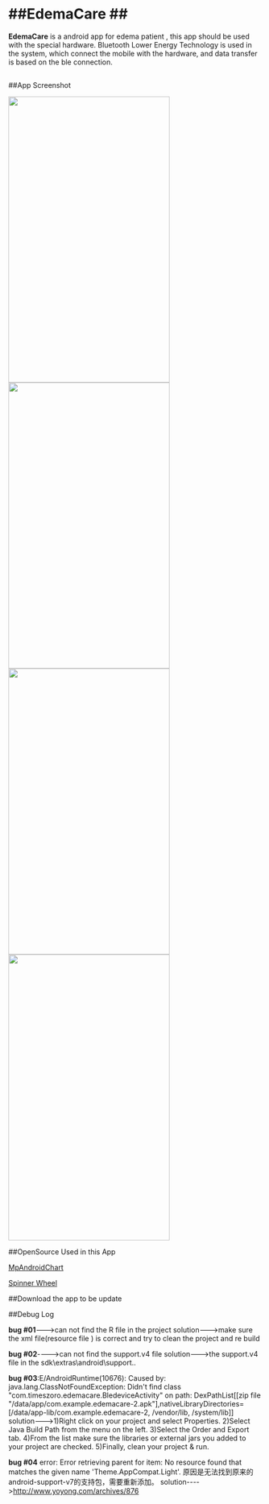 ##EdemaCare ##
=========

 **EdemaCare** is a android app for edema patient , this app should be used with the special hardware. Bluetooth Lower Energy Technology is used in the system, which connect the mobile with the hardware, and data transfer is based on the ble connection.



## 
##App Screenshot

<img src="https://github.com/Timeszoro/EdemaCare/raw/master/ScreenShot/1.png" width="320" height="568" />
<img src="https://github.com/Timeszoro/EdemaCare/raw/master/ScreenShot/2.png" width="320" height="568" />

<img src="https://github.com/Timeszoro/EdemaCare/raw/master/ScreenShot/3.png" width="320" height="568" />
<img src="https://github.com/Timeszoro/EdemaCare/raw/master/ScreenShot/4.png" width="320" height="568" />



##OpenSource Used in this App

[MpAndroidChart](https://github.com/PhilJay/MPAndroidChart)

[Spinner Wheel](https://github.com/ai212983/android-spinnerwheel)

##Download the app
to be update

##Debug Log

**bug #01**--->can not find the R file in the project
    solution--->make sure the xml file(resource file ) is correct and try to clean the project and re build
    
**bug #02**---->can not find the support.v4 file
    solution--->the support.v4 file in the sdk\extras\android\support\..
    
**bug #03**:E/AndroidRuntime(10676): Caused by: java.lang.ClassNotFoundException: Didn't find class "com.timeszoro.edemacare.BledeviceActivity" on path: DexPathList[[zip file "/data/app/com.example.edemacare-2.apk"],nativeLibraryDirectories=[/data/app-lib/com.example.edemacare-2, /vendor/lib, /system/lib]]  
    solution--->1)Right click on your project and select Properties.
                2)Select Java Build Path from the menu on the left.
                3)Select the Order and Export tab.
                4)From the list make sure the libraries or external jars you added to your project are checked.
                5)Finally, clean your project & run.
                
                
**bug #04** error: Error retrieving parent for item: No resource found that matches the given name 
 'Theme.AppCompat.Light'.
    原因是无法找到原来的android-support-v7的支持包，需要重新添加。
    solution---->http://www.yoyong.com/archives/876

